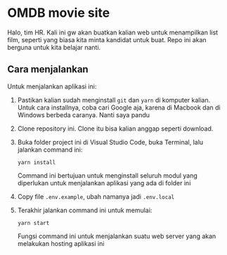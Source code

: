 # OMDB movie site

Halo, tim HR. Kali ini gw akan buatkan kalian web untuk menampilkan list film,
seperti yang biasa kita minta kandidat untuk buat. Repo ini akan berguna untuk
kita belajar nanti.

## Cara menjalankan

Untuk menjalankan aplikasi ini:

1. Pastikan kalian sudah menginstall `git` dan `yarn` di komputer kalian. Untuk
cara installnya, coba cari Google aja, karena di Macbook dan di Windows berbeda
caranya. Nanti saya pandu
2. Clone repository ini. Clone itu bisa kalian anggap seperti download.
3. Buka folder project ini di Visual Studio Code, buka Terminal, lalu jalankan
   command ini:

   ```
   yarn install
   ```

   Command ini bertujuan untuk menginstall seluruh modul yang diperlukan untuk
   menjalankan aplikasi yang ada di folder ini
4. Copy file `.env.example`, ubah namanya jadi `.env.local`

5. Terakhir jalankan command ini untuk memulai:

   ```
   yarn start
   ```

   Fungsi command ini untuk menjalankan suatu web server yang akan melakukan hosting
   aplikasi ini
